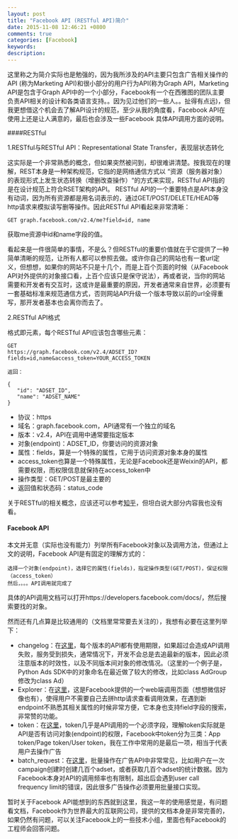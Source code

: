 ```yaml
---
layout: post
title: "Facebook API (RESTful API)简介"
date: 2015-11-08 12:46:21 +0800
comments: true
categories: [Facebook] 
keywords: 
description: 
---
```


这里称之为简介实际也是勉强的，因为我所涉及的API主要只包含广告相关操作的API (称为Marketing API)和很小部分的用户行为API(称为Graph API，Marketing API是包含于Graph API中的一个小部分，Facebook有一个在西雅图的团队主要负责API相关的设计和各类语言支持。。因为见过他们的一些人。。扯得有点远)，但我更想借这个机会去了解API设计的规范，至少从我的角度看，Facebook API在使用上还是让人满意的，最后也会涉及一些Facebook 具体API调用方面的说明。

####RESTful 

1.RESTful与RESTful API：Representational State Transfer，表现层状态转化	

这实际是一个非常熟悉的概念，但如果突然被问到，却很难讲清楚。按我现在的理解，REST本身是一种架构规范，它指的是网络通信方式以 “资源（服务器对象）的表现形式上发生状态转换（增删改查操作）“的方式来实现，RESTful API指的是在设计规范上符合RSET架构的API。
RESTful API的一个重要特点是API本身没有动词，因为所有资源都是用名词表示的，通过GET/POST/DELETE/HEAD等http请求来模拟读写删等操作。因此RESTful API看起来非常清晰：

	GET graph.facebook.com/v2.4/me?field=id, name
获取me资源中id和name字段的值。

看起来是一件很简单的事情，不是么？但RESTful的重要价值就在于它提供了一种简单清晰的规范，让所有人都可以参照去做。或许你自己的网站也有一套url定义，但想想，如果你的网站不只是十几个，而是上百个页面的时候（从Facebook API对外提供的对象接口看，上百个应该只是保守说法），再或者说，当你的网站需要和开发者有交互时，这或许是最重要的原因，开发者通常来自世界，必须要有一套基础标准来规范通信方式，否则网站API升级一个版本导致以前的url全得重写，那开发者基本也会离你而去了。

2.RESTful API格式

格式即元素，每个RESTful API应该包含哪些元素：

	GET 
	https://graph.facebook.com/v2.4/ADSET_ID?fields=id,name&access_token=YOUR_ACCESS_TOKEN

	返回：

	{
	   "id": "ADSET_ID",
	   "name": "ADSET_NAME"
	}
* 协议：https
* 域名：graph.facebook.com，API通常有一个独立的域名
* 版本：v2.4，API在调用中通常要指定版本
* 对象(endpoint)：ADSET_ID，你要访问的资源对象
* 属性：fields，算是一个特殊的属性，它用于访问资源对象本身的属性
* access\_token也算是一个特殊属性，无论是Facebook还是Weixin的API，都需要权限，而权限信息就保持在access\_token中
* 操作类型：GET/POST是最主要的
* 返回值和状态码：status_code

关于RESTful的相关概念，应该还可以参考[知乎](http://www.zhihu.com/topic/19579308/top-answers)，但坦白说大部分内容我也没有看。

#### Facebook API

本文并无意（实际也没有能力）列举所有Facebook对象以及调用方法，但通过上文的说明，Facebook API是有固定的理解方式的：

	选择一个对象(endpoint)，选择它的属性(fields)，指定操作类型(GET/POST)，保证权限（access_token）
	然后，。。。API调用就完成了

具体的API调用文档可以打开https://developers.facebook.com/docs/，然后搜索要找的对象。

然而还有几点算是比较通用的（文档里常常要去关注的），我想有必要在这里列举下：

* changelog：在[这里](https://developers.facebook.com/docs/apps/changelog)，每个版本的API都有使用期限，如果超过会造成API调用失败，服务受到损失，通常情况下，开发不会总是去追最新的版本，因此必须注意版本的时效性，以及不同版本间对象的修改情况。（这里的一个例子是，Python Ads SDK中的对象命名在最近做了较大的修改，比如class AdGroup修改为class Ad）
* Explorer：在[这里](https://developers.facebook.com/tools/explorer/)，这是Facebook提供的一个web端调用页面（想想微信好像也有），使得用户不需要自己去拼http请求查看调用效果，在遇到新endpoint不熟悉其相关属性的时候非常方便，它本身也支持field字段的搜索，非常赞的功能。
* token：在[这里](https://developers.facebook.com/docs/facebook-login/access-tokens/)，token几乎是API调用的一个必须字段，理解token实际就是API是否有访问对象(endpoint)的权限，Facebook中token分为三类：App token/Page token/User token，我在工作中常用的是最后一项，相当于代表用户去操作广告
* batch_request：在[这里](https://developers.facebook.com/docs/marketing-api/batch-requests#adgroup)，批量操作在广告API中非常常见，比如用户在一次campaign创建时创建几百个adset，或者获取几百个adset的统计数据。因为Facebook本身对API的调用频率也有限制，超出后会遇到user call frequency limit的错误，因此很多广告操作必须要用批量接口实现。

暂时关于Facebook API能想到的东西就到这里，我这一年的使用感觉是，有问题看文档，Facebook作为世界最大的互联网公司，提供的文档本身是非常完善的，如果仍然有问题，可以关注Facebook上的一些技术小组，里面也有Facebook的工程师会回答问题。
